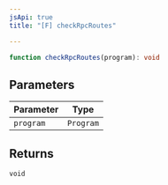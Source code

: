 ```yaml
---
jsApi: true
title: "[F] checkRpcRoutes"

---
```

```ts
function checkRpcRoutes(program): void
```

## Parameters

| Parameter | Type |
| ------ | ------ |
| `program` | `Program` |

## Returns

`void`
